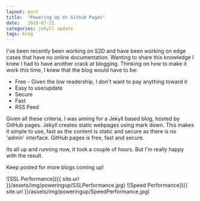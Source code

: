 ```yaml
---
layout: post
title:  "Powering Up on Github Pages"
date:   2018-07-21
categories: jekyll update
tags: blog
---
```

I've been recently been working on S2D and have been working on edge cases that have no online documentation. Wanting to share this knowledge I knew I had to have another crack at blogging. Thinking on how to make it work this time, I knew that the blog would have to be:

* Free - Given the low readership, I don't want to pay anything toward it
* Easy to use/update
* Secure
* Fast
* RSS Feed

Given all these criteria, I was aiming for a Jekyll based blog, hosted by GitHub pages. Jekyll creates static webpages using mark down. This makes it simple to use, fast as the content is static and secure as there is no 'admin' interface. GitHub pages is free, fast and secure.

Its all up and running now, it took a couple of hours. But I'm really happy with the result.

Keep posted for more blogs coming up!

![SSL Performance]({{ site.url }}/assets/img/poweringup/SSLPerformance.jpg)
![Speed Performance]({{ site.url }}/assets/img/poweringup/SpeedPerformance.jpg)
